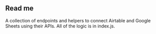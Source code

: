 ## Read me

A collection of endpoints and helpers to connect Airtable and Google Sheets using their APIs. All of the logic is in index.js.